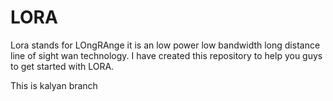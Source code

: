 # LORA
Lora stands for LOngRAnge it is an low power low bandwidth long distance line of sight wan technology.
I have created this repository to help you guys to get started with LORA.


This is kalyan branch
